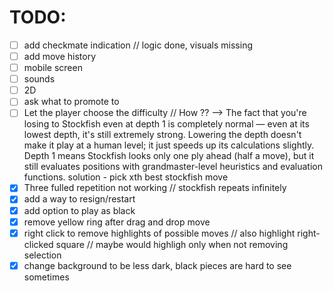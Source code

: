 
# TODO:
- [ ] add checkmate indication // logic done, visuals missing
- [ ] add move history
- [ ] mobile screen
- [ ] sounds
- [ ] 2D
- [ ] ask what to promote to
- [ ] Let the player choose the difficulty // How ??  --> The fact that you're losing to Stockfish even at depth 1 is completely normal — even at its lowest depth, it's still 
                                                            extremely strong. Lowering the depth doesn't make it play at a human level; it just speeds up its calculations slightly. Depth 1 means Stockfish looks only one ply ahead (half a move), but it still evaluates positions with grandmaster-level heuristics and evaluation functions. solution - pick xth best stockfish move
- [x] Three fulled repetition not working // stockfish repeats infinitely
- [x] add a way to resign/restart
- [x] add option to play as black
- [x] remove yellow ring after drag and drop move
- [x] right click to remove highlights of possible moves // also highlight right-clicked square // maybe would highligh only when not removing selection
- [x] change background to be less dark, black pieces are hard to see sometimes
